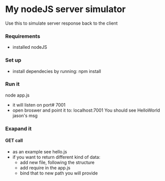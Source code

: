 # My nodeJS server simulator

Use this to simulate server response back to the client

### Requirements
- installed nodeJS

### Set up
- install dependecies by running:
 npm install

### Run it
 node app.js
- it will listen on port# 7001
- open broswer and point it to: localhost:7001
  You should see HelloWorld jason's msg

### Exapand it 

#### GET call
 - as an example see hello.js
 - if you want to return different kind of data:
    - add new file, following the structure
    - add require in the app.js 
    - bind that to new path you will provide


